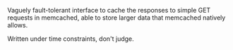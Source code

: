 Vaguely fault-tolerant interface to cache the responses to simple GET requests in memcached, able to store larger data that memcached natively allows.

Written under time constraints, don't judge.
